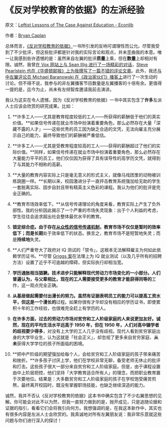 # 《反对学校教育的依据》的左派经验

原文：[Leftist Lessons of The Case Against Education - Econlib](https://www.econlib.org/archives/2018/04/leftist_lessons.html)

作者：[Bryan Caplan](https://www.econlib.org/author/bcaplan/)

总体而言，[《反对学校教育的依据》](https://www.amazon.com/Case-against-Education-System-Waste/dp/0691174652/ref=as_sl_pc_qf_sp_asin_til?tag=bryacaplwebp-20&linkCode=w00&linkId=2a0c58e873ed68d8abd86c1449dd0968&creativeASIN=0691174652)一书所引发的反响可谓理性而公允。尽管我受到了不少批评，但这些批评都是针对我的实际言论和观点，并未歪曲我的本意。唯一让我感到些许遗憾的是：虽然来自左翼的批评**质量**上乘，但在**数量**上却相对有限。诚然，我曾[在 Vox 网站上与 Sean Illig 进行了一场精彩的对话](https://www.vox.com/conversations/2018/2/16/16870408/public-education-libertarianism-democracy-bryan-caplan)，[Steve Pearlstein 也在《华盛顿邮报》上为我撰写了一篇不错的评论文章](https://www.washingtonpost.com/business/why-higher-education-has-little-incentive-to-deliver-better-value/2018/03/08/a02684e0-224a-11e8-94da-ebf9d112159c_story.html?utm_term=.fbcb4ef50941)。此外，我还[与中左翼评论员 Michael Baranowski 在《政治家伙们》播客上](http://politicsguys.com/bryan-caplan-on-the-case-against-education/)进行了一次生动的讨论。但不得不说，我参与的非左翼播客节目数量是左翼播客的十倍有余。更值得一提的是，迄今为止，尚未有左倾智库邀请我前去演讲。

我认为这实在令人遗憾，因为《反对学校教育的依据》一书中其实包含了**许多**左派人士应该会欣赏的研究成果。比如：

1. **许多工人——尤其是教育程度较低的工人——所获得的薪酬低于他们的真实价值。**如果信号传递在就业市场中扮演着重要角色，那么必然存在大量「深藏不露的人才」——这些优秀的员工因为缺乏合适的文凭，无法向雇主充分展示自己的能力，最终导致他们的薪酬被严重低估。

2. **许多工人——尤其是受教育程度较高的工人——获得的薪酬超过了他们的实际价值。**同样，如果信号传递在就业市场中扮演着重要角色，那么必然存在大量能力平平的员工，他们仅仅因为获得了具有误导性的高学历文凭，就得到了与其能力不相称的高薪。

3. **大量的教育内容实际上只是毫无意义的形式主义，就像马戏团里的动物被训练跳圈一样。**长期以来，校园激进分子一直抨击教育系统强加给无助的学生一套脱离实际、固步自封且带有精英主义色彩的课程。我认为他们的批评是完全正确的。

4. **教育市场效率低下。**从信号传递理论的角度来看，教育实际上产生了负外部性。我的分析因此揭示了一个严重的市场失灵现象：出于个人利益的考虑，学生往往会追求超出社会整体最优水平的教育。

5. **锁定综合症。**由于存在[从众性的信号传递机制](http://www.econlib.org/econlog/archives/2012/08/status_quo_bias.html)，教育市场不仅仅是暂时的效率低下；而是**长期**处于效率低下的状态。换言之，教育市场不是短暂地失灵；而是**持续地**失灵。

6. **人们严重夸大了政府对 IQ 测试的「禁令」，这根本无法解释雇主为何如此依赖学历证书。**尽管 [Griggs 案](http://www.econlib.org/econlog/archives/2012/05/why_dont_applic.html)在法理上为 IQ 就业测试（以及几乎所有的招聘方法）设置了近乎不可逾越的障碍，但实际执行却相当宽。

7. **学历通胀相当猖獗。**技术进步只能解释现代劳动力市场变化的一小部分。人们普遍认为，与父辈相比，现在的工人需要接受更多的教育才能获得**同等的**工作，这一观点完全正确。

8. **从基层做起需要付出漫长的努力。**虽然有证据表明员工的能力可以提高工资水平，但这是一个**漫长的**过程。如果你很有才华却没有相应的学历证书，即使累积十年的工作经验，也很难完全赶上有学历的人。

9. **在许多方面，过去的劳动力市场对贫穷和工人阶级家庭的人来说更加友好。**诚然，现在的平均生活水平远高于 1950 年，但在 1950 年，人们对高中辍学者的歧视要**少得多**，对没有上大学的工人几乎没有歧视。现代人看到贫穷家庭出身的大学毕业生，认为这就是「社会正义」，却忽视了更多来自贫穷家庭、**从未**获得大学学位的孩子所面临的困境。

10. **把中产阶级的期望强加给每个人，会给贫穷和工人阶级家庭的孩子带来痛苦和挫折。**许多孩子讨厌上学，他们在学校非常无聊，备受老师无休止的批评和打击。这些孩子很大一部分来自贫穷和工人阶级家庭。但是，由于课程设置由中上阶层把控，他们坚持「大学教育适合所有人」的理念，而把职业教育置于次要地位。结果是：大多数贫穷和工人阶级家庭的孩子在学校饱受痛苦煎熬，最终离开校园时，既没有掌握职场技能，也缺乏继续深造的能力。

诚然，我并不否认《反对学校教育的依据》这本书中确实包含了不少右翼思想的见解。你可能会对此不以为然，但我一直努力做到的是，抛开成见，只是追随论据和证据的指引，看看它们会将我引向何方。我想强调的是，在我这本新作中，其实也有很多内容是左派人士会欣赏的。我真诚地对所有左翼朋友说：我非常乐意就这些问题与你们进行深入的探讨！